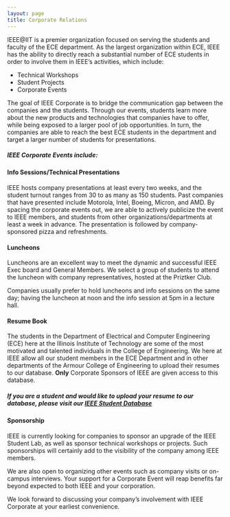 ```yaml
---
layout: page
title: Corporate Relations
---
```


IEEE@IIT is a premier organization focused on serving the students and faculty of the ECE department. As the largest organization within ECE, IEEE has the ability to directly reach a substantial number of ECE students in order to involve them in IEEE’s activities, which include:

*   Technical Workshops
*   Student Projects
*   Corporate Events

The goal of IEEE Corporate is to bridge the communication gap between the companies and the students. Through our events, students learn more about the new products and technologies that companies have to offer, while being exposed to a larger pool of job opportunities. In turn, the companies are able to reach the best ECE students in the department and target a larger number of students for presentations.

##### IEEE Corporate Events include:

#### Info Sessions/Technical Presentations

IEEE hosts company presentations at least every two weeks, and the student turnout ranges from 30 to as many as 150 students. Past companies that have presented include Motorola, Intel, Boeing, Micron, and AMD. By spacing the corporate events out, we are able to actively publicize the event to IEEE members, and students from other organizations/departments at least a week in advance. The presentation is followed by company-sponsored pizza and refreshments.

#### Luncheons

Luncheons are an excellent way to meet the dynamic and successful IEEE Exec board and General Members. We select a group of students to attend the luncheon with company representatives, hosted at the Priztker Club.

Companies usually prefer to hold luncheons and info sessions on the same day; having the luncheon at noon and the info session at 5pm in a lecture hall.

#### Resume Book

The students in the Department of Electrical and Computer Engineering (ECE) here at the Illinois Institute of Technology are some of the most motivated and talented individuals in the College of Engineering. We here at IEEE allow all our student members in the ECE Department and in other departments of the Armour College of Engineering to upload their resumes to our database. **Only** Corporate Sponsors of IEEE are given access to this database.

##### If you are a student and would like to upload your resume to our database, please visit our [IEEE Student Database](http://mypages.iit.edu/~ieee/resume/)

#### Sponsorship

IEEE is currently looking for companies to sponsor an upgrade of the IEEE Student Lab, as well as sponsor technical workshops or projects. Such sponsorships will certainly add to the visibility of the company among IEEE members.

We are also open to organizing other events such as company visits or on-campus interviews. Your support for a Corporate Event will reap benefits far beyond expected to both IEEE and your corporation.

We look forward to discussing your company’s involvement with IEEE Corporate at your earliest convenience.
